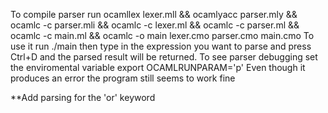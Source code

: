 To compile parser run ocamllex lexer.mll && ocamlyacc parser.mly && ocamlc -c parser.mli && ocamlc -c lexer.ml && ocamlc -c parser.ml && ocamlc -c main.ml && ocamlc -o main lexer.cmo parser.cmo main.cmo
To use it run ./main then type in the expression you want to parse and press Ctrl+D and the parsed result will be returned. 
To see parser debugging set the enviromental variable  export OCAMLRUNPARAM='p'
Even though it produces an error the program still seems to work fine

**Add parsing for the 'or' keyword
